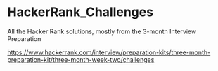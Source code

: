 # HackerRank_Challenges


All the Hacker Rank solutions, mostly from the 3-month Interview Preparation

https://www.hackerrank.com/interview/preparation-kits/three-month-preparation-kit/three-month-week-two/challenges

